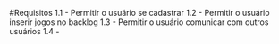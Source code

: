 #Requisitos
  1.1 - Permitir o usuário se cadastrar
  1.2 - Permitir o usuário inserir jogos no backlog
  1.3 - Permitir o usuário comunicar com outros usuários
  1.4 - 